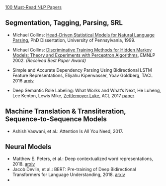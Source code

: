 [100 Must-Read NLP Papers](https://github.com/mhagiwara/100-nlp-papers)



## Segmentation, Tagging, Parsing, SRL

* Michael Collins: [Head-Driven Statistical Models for Natural Language Parsing](http://www.cs.columbia.edu/~mcollins/papers/thesis.ps), PhD Dissertation, University of Pennsylvania, 1999.
* Michael Collins: [Discriminative Training Methods for Hidden Markov Models: Theory and Experiments with Perceptron Algorithms](http://www.cs.columbia.edu/~mcollins/papers/tagperc.pdf), EMNLP 2002. *(Received Best Paper Award)* 



* Simple and Accurate Dependency Parsing Using Bidirectional LSTM Feature Representations, Eliyahu Kiperwasser, Yoav Goldberg, TACL 2016 [arxiv](https://arxiv.org/abs/1603.04351) 
* Deep Semantic Role Labeling: What Works and What’s Next, He Luheng, Lee Kenton, Lewis Mike, [Zettlemoyer Luke](https://scholar.google.com/citations?user=UjpbO6IAAAAJ&hl=zh-CN&oi=sra), ACL 2017 [paper](https://aclanthology.info/papers/P17-1044/p17-1044) 



## Machine Translation & Transliteration, Sequence-to-Sequence Models

+ Ashish Vaswani, et al.: Attention Is All You Need, 2017. 


## Neural Models

- Matthew E. Peters, et al.: Deep contextualized word representations, 2018. [arxiv](https://arxiv.org/abs/1802.05365?context=cs) 
- Jacob Devlin, et al.: BERT: Pre-training of Deep Bidirectional Transformers for Language Understanding, 2018. [arxiv](https://arxiv.org/abs/1810.04805?context=cs) 
- 